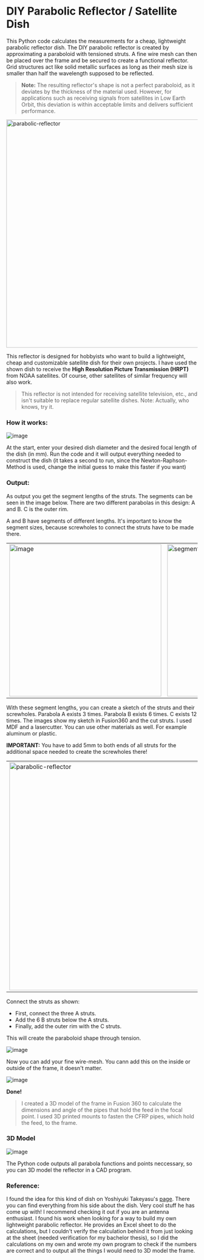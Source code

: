 # DIY Parabolic Reflector / Satellite Dish

This Python code calculates the measurements for a cheap, lightweight parabolic reflector dish. The DIY parabolic reflector is created by approximating a paraboloid with tensioned struts.
A fine wire mesh can then be placed over the frame and be secured to create a functional reflector. Grid structures act like solid metallic surfaces as long as their mesh size is smaller than half the wavelength supposed to be reflected.

> **Note:** The resulting reflector's shape is not a perfect paraboloid, as it deviates by the thickness of the material used. However, for applications such as receiving signals from satellites in Low Earth Orbit, this deviation is within acceptable limits and delivers sufficient performance.

<img src="https://github.com/user-attachments/assets/aa9ba178-6a30-4016-9ce8-8fa9f0e3d420" alt="parabolic-reflector" width="600">

This reflector is designed for hobbyists who want to build a lightweight, cheap and customizable satellite dish for their own projects. I have used the shown dish to receive the **High Resolution Picture Transmission (HRPT)** from NOAA satellites. Of course, other satellites of similar frequency will also work.
>  This reflector is not intended for receiving satellite television, etc., and isn't suitable to replace regular satellite dishes. Note: Actually, who knows, try it.


### How it works:

![image](https://github.com/user-attachments/assets/5a860aac-a371-433c-91b5-339a3eebb442)

At the start, enter your desired dish diameter and the desired focal length of the dish (in mm). Run the code and it will output everything needed to construct the dish (it takes a second to run, since the Newton-Raphson-Method is used, change the initial guess to make this faster if you want) 

### Output:

As output you get the segment lengths of the struts. The segments can be seen in the image below. There are two different parabolas in this design: A and B. C is the outer rim.

A and B have segments of different lengths. It's important to know the segment sizes, because screwholes to connect the struts have to be made there.

<table>
  <tr>
    <td><img src="https://github.com/user-attachments/assets/6e191834-d80b-41db-90dc-8c8d3ae11a3d" alt="image" width="400"></td>
    <td><img src="https://github.com/user-attachments/assets/c1e3fdda-dbb2-4659-ac19-dcedb7f71fda" alt="segments" width="400"></td>
  </tr>
</table>

With these segment lengths, you can create a sketch of the struts and their screwholes.
Parabola A exists 3 times. Parabola B exists 6 times. C exists 12 times.
The images show my sketch in Fusion360 and the cut struts. I used MDF and a lasercutter. You can use other materials as well. For example aluminum or plastic.

**IMPORTANT:** You have to add 5mm to both ends of all struts for the additional space needed to create the screwholes there!

<table>
  <tr>
    <td><img src="https://github.com/user-attachments/assets/60a84094-6632-46b6-a4a9-8acfd84f20f1" alt="parabolic-reflector" width="600"></td>
    <td><img src="https://github.com/user-attachments/assets/748d83e1-cb95-4f27-a80f-1067f3d209bd" alt="parabolic-reflector" width="600"></td>
  </tr>
</table>

Connect the struts as shown:

- First, connect the three A struts.
- Add the 6 B struts below the A struts.
- Finally, add the outer rim with the C struts.

This will create the paraboloid shape through tension.


![image](https://github.com/user-attachments/assets/8cbeea6c-f3a5-47b8-8701-68a1bdca3860)

Now you can add your fine wire-mesh. You cann add this on the inside or outside of the frame, it doesn't matter. 

![image](https://github.com/user-attachments/assets/7870e593-794f-4f9b-b199-2627cc53511d)

**Done!**

> I created a 3D model of the frame in Fusion 360 to calculate the dimensions and angle of the pipes that hold the feed in the focal point. I used 3D printed mounts to fasten the CFRP pipes, which hold the feed, to the frame.

### 3D Model
![image](https://github.com/user-attachments/assets/06c2bf83-8b69-40b1-9118-e133efb48834)


The Python code outputs all parabola functions and points neccessary, so you can 3D model the reflector in a CAD program. 

### Reference:
I found the idea for this kind of dish on Yoshiyuki Takeyasu's [page](http://www.terra.dti.ne.jp/~takeyasu/). There you can find everything from his side about the dish. Very cool stuff he has come up with! I recommend checking it out if you are an antenna enthusiast.
I found his work when looking for a way to build my own lightweight parabolic reflector. He provides an Excel sheet to do the calculations, but I couldn't verify the calculation behind it from just looking at the sheet (needed verification for my bachelor thesis), so I did the calculations on my own and wrote my own program to check if the numbers are correct and to output all the things I would need to 3D model the frame.
 
